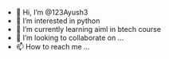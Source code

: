 - 👋 Hi, I’m @123Ayush3
- 👀 I’m interested in python
- 🌱 I’m currently learning aiml in btech course
- 💞️ I’m looking to collaborate on ...
- 📫 How to reach me ...

<!---
123Ayush3/123Ayush3 is a ✨ special ✨ repository because its `README.md` (this file) appears on your GitHub profile.
You can click the Preview link to take a look at your changes.
--->
